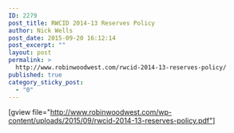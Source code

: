 ```yaml
---
ID: 2279
post_title: RWCID 2014-13 Reserves Policy
author: Nick Wells
post_date: 2015-09-20 16:12:14
post_excerpt: ""
layout: post
permalink: >
  http://www.robinwoodwest.com/rwcid-2014-13-reserves-policy/
published: true
category_sticky_post:
  - "0"
---
```

[gview file="http://www.robinwoodwest.com/wp-content/uploads/2015/09/rwcid-2014-13-reserves-policy.pdf"]